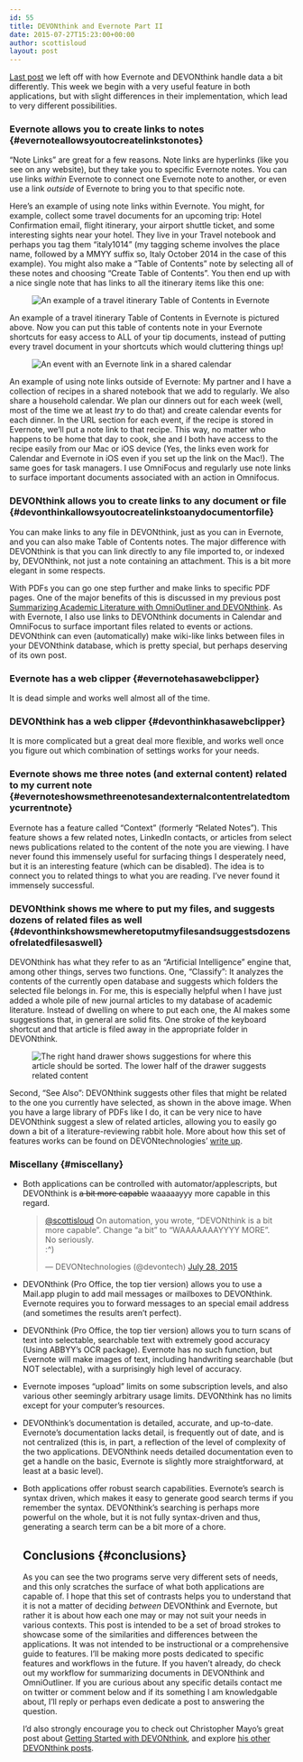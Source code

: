 ```yaml
---
id: 55
title: DEVONthink and Evernote Part II
date: 2015-07-27T15:23:00+00:00
author: scottisloud
layout: post
---
```

[Last post]({{site.baseurl}}/2015/07/21/2015719devonthink-vs-evernote-part-i/) we left off with how Evernote and DEVONthink handle data a bit differently. This week we begin with a very useful feature in both applications, but with slight differences in their implementation, which lead to very different possibilities.

### Evernote allows you to create links to notes {#evernoteallowsyoutocreatelinkstonotes}

&#8220;Note Links&#8221; are great for a few reasons. Note links are hyperlinks (like you see on any website), but they take you to specific Evernote notes. You can use links _within_ Evernote to connect one Evernote note to another, or even use a link _outside_ of Evernote to bring you to that specific note.

Here&#8217;s an example of using note links within Evernote. You might, for example, collect some travel documents for an upcoming trip: Hotel Confirmation email, flight itinerary, your airport shuttle ticket, and some interesting sights near your hotel. They live in your Travel notebook and perhaps you tag them &#8220;italy1014&#8221; (my tagging scheme involves the place name, followed by a MMYY suffix so, Italy October 2014 in the case of this example). You might also make a &#8220;Table of Contents&#8221; note by selecting all of these notes and choosing &#8220;Create Table of Contents&#8221;. You then end up with a nice single note that has links to all the itinerary items like this one:

<figure>
  <img src="/img/en-travel-toc.png" alt="An example of a travel itinerary Table of Contents in Evernote" title="An example of a travel itinerary Table of Contents in Evernote" />
</figure>
An example of a travel itinerary Table of Contents in Evernote is pictured above. Now you can put this table of contents note in your Evernote shortcuts for easy access to ALL of your tip documents, instead of putting every travel document in your shortcuts which would cluttering things up!

<figure>
  <img src="/img/en-calendar-note-link.png" alt="An event with an Evernote link in a shared calendar" title="An event with an Evernote link in a shared calendar" />
</figure>

An example of using note links outside of Evernote: My partner and I have a collection of recipes in a shared notebook that we add to regularly. We also share a household calendar. We plan our dinners out for each week (well, most of the time we at least _try_ to do that) and create calendar events for each dinner. In the URL section for each event, if the recipe is stored in Evernote, we&#8217;ll put a note link to that recipe. This way, no matter who happens to be home that day to cook, she and I both have access to the recipe easily from our Mac or iOS device (Yes, the links even work for Calendar and Evernote in iOS even if you set up the link on the Mac!). The same goes for task managers. I use OmniFocus and regularly use note links to surface important documents associated with an action in Omnifocus.

### DEVONthink allows you to create links to any document or file {#devonthinkallowsyoutocreatelinkstoanydocumentorfile}

You can make links to any file in DEVONthink, just as you can in Evernote, and you can also make Table of Contents notes. The major difference with DEVONthink is that you can link directly to any file imported to, or indexed by, DEVONthink, not just a note containing an attachment. This is a bit more elegant in some respects.

With PDFs you can go one step further and make links to specific PDF pages. One of the major benefits of this is discussed in my previous post [Summarizing Academic Literature with OmniOutliner and DEVONthink](/blog/2015/7/17/a85blcjcd1f84oww91896arr04v2g3). As with Evernote, I also use links to DEVONthink documents in Calendar and OmniFocus to surface important files related to events or actions. DEVONthink can even (automatically) make wiki-like links between files in your DEVONthink database, which is pretty special, but perhaps deserving of its own post.

### Evernote has a web clipper {#evernotehasawebclipper}

It is dead simple and works well almost all of the time.

### DEVONthink has a web clipper {#devonthinkhasawebclipper}

It is more complicated but a great deal more flexible, and works well once you figure out which combination of settings works for your needs.

### Evernote shows me three notes (and external content) related to my current note {#evernoteshowsmethreenotesandexternalcontentrelatedtomycurrentnote}

Evernote has a feature called &#8220;Context&#8221; (formerly &#8220;Related Notes&#8221;). This feature shows a few related notes, LinkedIn contacts, or articles from select news publications related to the content of the note you are viewing. I have never found this immensely useful for surfacing things I desperately need, but it is an interesting feature (which can be disabled). The idea is to connect you to related things to what you are reading. I&#8217;ve never found it immensely successful.

### DEVONthink shows me where to put my files, and suggests dozens of related files as well {#devonthinkshowsmewheretoputmyfilesandsuggestsdozensofrelatedfilesaswell}

DEVONthink has what they refer to as an &#8220;Artificial Intelligence&#8221; engine that, among other things, serves two functions. One, &#8220;Classify&#8221;: It analyzes the contents of the currently open database and suggests which folders the selected file belongs in. For me, this is especially helpful when I have just added a whole pile of new journal articles to my database of academic literature. Instead of dwelling on where to put each one, the AI makes some suggestions that, in general are solid fits. One stroke of the keyboard shortcut and that article is filed away in the appropriate folder in DEVONthink.

<figure>
  <img src="/img/dt-see-also-classify.png" alt="The right hand drawer shows suggestions for where this article should be sorted. The lower half of the drawer suggests related content" title="The right hand drawer shows suggestions for where this article should be sorted. The lower half of the drawer suggests related content." />
</figure>

Second, &#8220;See Also&#8221;: DEVONthink suggests other files that might be related to the one you currently have selected, as shown in the above image. When you have a large library of PDFs like I do, it can be very nice to have DEVONthink suggest a slew of related articles, allowing you to easily go down a bit of a literature-reviewing rabbit hole. More about how this set of features works can be found on DEVONtechnologies&#8217; [write up](http://www.devontechnologies.com/technology.html).

### Miscellany {#miscellany}

  * Both applications can be controlled with automator/applescripts, but DEVONthink is <s data-preserve-html-node="true">a bit more capable</s> waaaaayyy more capable in this regard.

    <blockquote data-preserve-html-node="true" class="twitter-tweet" lang="en">
      <p data-preserve-html-node="true" lang="en" dir="ltr">
        <a data-preserve-html-node="true" href="https://twitter.com/ScottIsLoud">@scottisloud</a> On automation, you wrote, &#8220;DEVONthink is a bit more capable&#8221;. Change &#8220;a bit&#8221; to &#8220;WAAAAAAAYYYY MORE&#8221;.<br /> No seriously.<br /> :^)
      </p>

      <p>
        — DEVONtechnologies (@devontech) <a data-preserve-html-node="true" href="https://twitter.com/devontech/status/626129501357879296">July 28, 2015</a>
      </p>
    </blockquote>

  * DEVONthink (Pro Office, the top tier version) allows you to use a Mail.app plugin to add mail messages or mailboxes to DEVONthink. Evernote requires you to forward messages to an special email address (and sometimes the results aren&#8217;t perfect).
  * DEVONthink (Pro Office, the top tier version) allows you to turn scans of text into selectable, searchable text with extremely good accuracy (Using ABBYY&#8217;s OCR package). Evernote has no such function, but Evernote will make images of text, including handwriting searchable (but NOT selectable), with a surprisingly high level of accuracy.
  * Evernote imposes &#8220;upload&#8221; limits on some subscription levels, and also various other seemingly arbitrary usage limits. DEVONthink has no limits except for your computer&#8217;s resources.
  * DEVONthink&#8217;s documentation is detailed, accurate, and up-to-date. Evernote&#8217;s documentation lacks detail, is frequently out of date, and is not centralized (this is, in part, a reflection of the level of complexity of the two applications. DEVONthink needs detailed documentation even to get a handle on the basic, Evernote is slightly more straightforward, at least at a basic level).
  * Both applications offer robust search capabilities. Evernote&#8217;s search is syntax driven, which makes it easy to generate good search terms if you remember the syntax. DEVONthink&#8217;s searching is perhaps more powerful on the whole, but it is not fully syntax-driven and thus, generating a search term can be a bit more of a chore.

    ## Conclusions {#conclusions}

    As you can see the two programs serve very different sets of needs, and this only scratches the surface of what both applications are capable of. I hope that this set of contrasts helps you to understand that it is not a matter of deciding _between_ DEVONthink and Evernote, but rather it is about how each one may or may not suit your needs in various contexts. This post is intended to be a set of broad strokes to showcase some of the similarities and differences between the applications. It was not intended to be instructional or a comprehensive guide to features. I&#8217;ll be making more posts dedicated to specific features and workflows in the future. If you haven&#8217;t already, do check out my workflow for summarizing documents in DEVONthink and OmniOutliner. If you are curious about any specific details contact me on twitter or comment below and if its something I am knowledgable about, I&#8217;ll reply or perhaps even dedicate a post to answering the question.

    I&#8217;d also strongly encourage you to check out Christopher Mayo&#8217;s great post about [Getting Started with DEVONthink](http://www.christopher-mayo.com/?p=2237), and explore [his other DEVONthink posts](http://www.christopher-mayo.com/?cat=40).

